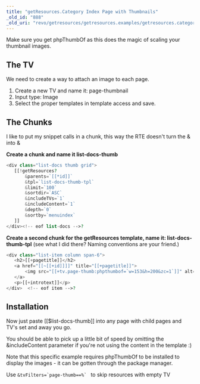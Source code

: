 ```yaml
---
title: "getResources.Category Index Page with Thumbnails"
_old_id: "888"
_old_uri: "revo/getresources/getresources.examples/getresources.category-index-page-with-thumbnails"
---
```


 Make sure you get phpThumbOf as this does the magic of scaling your thumbnail images.

## The TV

 We need to create a way to attach an image to each page.

1. Create a new TV and name it: page-thumbnail
2. Input type: Image
3. Select the proper templates in template access and save.

## The Chunks

 I like to put my snippet calls in a chunk, this way the RTE doesn't turn the & into &amp;

 **Create a chunk and name it list-docs-thumb**

 ``` php 
<div class="list-docs thumb grid">
    [[!getResources?  
        &parents=`[[*id]]` 
        &tpl=`list-docs-thumb-tpl`  
        &limit=`100`  
        &sortdir=`ASC`  
        &includeTVs=`1`  
        &includeContent=`1`   
        &depth=`0`  
        &sortby=`menuindex`  
    ]]  
</div><!-- eof list-docs -->?
```

 **Create a second chunk for the getResources template, name it: list-docs-thumb-tpl** (see what I did there? Naming conventions are your friend.)

 ``` php 
<div class="list-item column span-6">
    <h2>[[+pagetitle]]</h2>
    <a href="[[~[[+id]]]]" title="[[+pagetitle]]">     
        <img src="[[+tv.page-thumb:phpthumbof=`w=153&h=200&zc=1`]]" alt="[[+pagetitle]]" />
    </a>  
    <p>[[+introtext]]</p>   
</div>  <!-- eof item -->?
```

## Installation

 Now just paste \[\[$list-docs-thumb\]\] into any page with child pages and TV's set and away you go.

 You should be able to pick up a little bit of speed by omitting the &includeContent parameter if you're not using the content in the template :)

 Note that this specific example requires phpThumbOf to be installed to display the images - it can be gotten through the package manager.

 Use ```&tvFilters=`page-thumb==%` ``` to skip resources with empty TV

